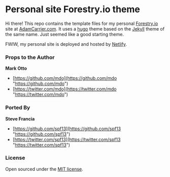 # Personal site Forestry.io theme

Hi there! This repo contains the template files for my personal [Forestry.io](https://forestry.io/) site at [AdamCarrier.com](https://adamcarrier.com/). It uses a [hugo](https://gohugo.io) theme based on the [Jekyll](http://jekyllrb.com) theme of the same name. Just seemed like a good starting theme.

FWIW, my personal site is deployed and hosted by [Netlify](https://www.netlify.com/).

### Props to the Author

**Mark Otto**

* [https://github.com/mdo](https://github.com/mdo "https://github.com/mdo")
* [https://twitter.com/mdo](https://twitter.com/mdo "https://twitter.com/mdo")

### Ported By

**Steve Francia**

* [https://github.com/spf13](https://github.com/spf13 "https://github.com/spf13")
* [https://twitter.com/spf13](https://twitter.com/spf13 "https://twitter.com/spf13")

### License

Open sourced under the [MIT license](LICENSE.md).
